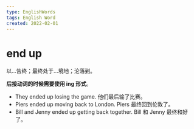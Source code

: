 ```yaml
---
type: EnglishWords
tags: English Word
created: 2022-02-01
---
```


# end up

以...告终；最终处于...境地；沦落到。

**后接动词的时候需要使用 ing 形式**。

- They ended up losing the game. 他们最后输了比赛。
- Piers ended up moving back to London. Piers 最终回到伦敦了。
- Bill and Jenny ended up getting back together. Bill 和 Jenny 最终和好了。

